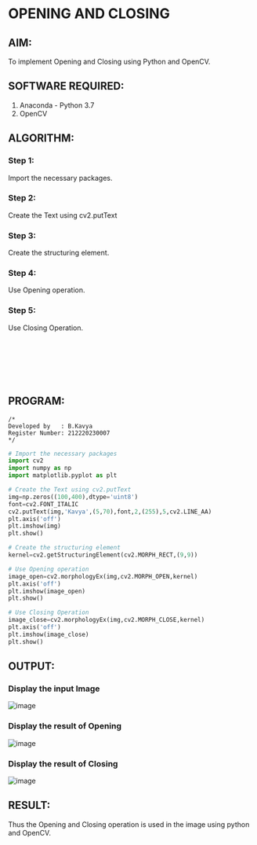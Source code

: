 # OPENING AND CLOSING

## AIM:
To implement Opening and Closing using Python and OpenCV.

## SOFTWARE REQUIRED:
1. Anaconda - Python 3.7
2. OpenCV
## ALGORITHM:
### Step 1:
Import the necessary packages.
### Step 2:
Create the Text using cv2.putText
### Step 3:
Create the structuring element.
### Step 4:
Use Opening operation.
### Step 5:
Use Closing Operation.

<br><br><br><br><br>

## PROGRAM:
```
/*
Developed by   : B.Kavya
Register Number: 212220230007
*/
```
``` Python
# Import the necessary packages
import cv2
import numpy as np
import matplotlib.pyplot as plt

# Create the Text using cv2.putText
img=np.zeros((100,400),dtype='uint8')
font=cv2.FONT_ITALIC
cv2.putText(img,'Kavya',(5,70),font,2,(255),5,cv2.LINE_AA)
plt.axis('off')
plt.imshow(img)
plt.show()

# Create the structuring element
kernel=cv2.getStructuringElement(cv2.MORPH_RECT,(9,9))

# Use Opening operation
image_open=cv2.morphologyEx(img,cv2.MORPH_OPEN,kernel)
plt.axis('off')
plt.imshow(image_open)
plt.show()

# Use Closing Operation
image_close=cv2.morphologyEx(img,cv2.MORPH_CLOSE,kernel)
plt.axis('off')
plt.imshow(image_close)
plt.show()

```
## OUTPUT:

### Display the input Image
![image](https://user-images.githubusercontent.com/75235813/170825049-85618892-2c97-4417-9ec8-89c55a43cb8d.png)

### Display the result of Opening
![image](https://user-images.githubusercontent.com/75235813/170825060-18bfebef-75af-4f74-bf7b-ee575a9db966.png)

### Display the result of Closing
![image](https://user-images.githubusercontent.com/75235813/170825070-4a683084-7a43-4d12-93d2-2f520a294af9.png)

## RESULT:
Thus the Opening and Closing operation is used in the image using python and OpenCV.
